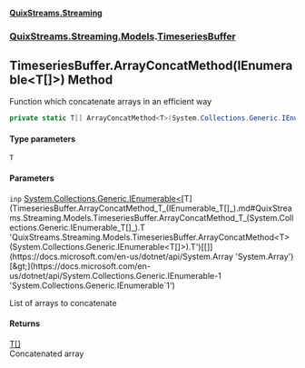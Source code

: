 #### [QuixStreams.Streaming](index.md 'index')
### [QuixStreams.Streaming.Models](QuixStreams.Streaming.Models.md 'QuixStreams.Streaming.Models').[TimeseriesBuffer](TimeseriesBuffer.md 'QuixStreams.Streaming.Models.TimeseriesBuffer')

## TimeseriesBuffer.ArrayConcatMethod<T>(IEnumerable<T[]>) Method

Function which concatenate arrays in an efficient way

```csharp
private static T[] ArrayConcatMethod<T>(System.Collections.Generic.IEnumerable<T[]> inp);
```
#### Type parameters

<a name='QuixStreams.Streaming.Models.TimeseriesBuffer.ArrayConcatMethod_T_(System.Collections.Generic.IEnumerable_T[]_).T'></a>

`T`
#### Parameters

<a name='QuixStreams.Streaming.Models.TimeseriesBuffer.ArrayConcatMethod_T_(System.Collections.Generic.IEnumerable_T[]_).inp'></a>

`inp` [System.Collections.Generic.IEnumerable&lt;](https://docs.microsoft.com/en-us/dotnet/api/System.Collections.Generic.IEnumerable-1 'System.Collections.Generic.IEnumerable`1')[T](TimeseriesBuffer.ArrayConcatMethod_T_(IEnumerable_T[]_).md#QuixStreams.Streaming.Models.TimeseriesBuffer.ArrayConcatMethod_T_(System.Collections.Generic.IEnumerable_T[]_).T 'QuixStreams.Streaming.Models.TimeseriesBuffer.ArrayConcatMethod<T>(System.Collections.Generic.IEnumerable<T[]>).T')[[]](https://docs.microsoft.com/en-us/dotnet/api/System.Array 'System.Array')[&gt;](https://docs.microsoft.com/en-us/dotnet/api/System.Collections.Generic.IEnumerable-1 'System.Collections.Generic.IEnumerable`1')

List of arrays to concatenate

#### Returns
[T](TimeseriesBuffer.ArrayConcatMethod_T_(IEnumerable_T[]_).md#QuixStreams.Streaming.Models.TimeseriesBuffer.ArrayConcatMethod_T_(System.Collections.Generic.IEnumerable_T[]_).T 'QuixStreams.Streaming.Models.TimeseriesBuffer.ArrayConcatMethod<T>(System.Collections.Generic.IEnumerable<T[]>).T')[[]](https://docs.microsoft.com/en-us/dotnet/api/System.Array 'System.Array')  
Concatenated array